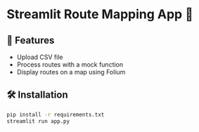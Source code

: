 # Streamlit Route Mapping App 🚀

## 📌 Features
- Upload CSV file
- Process routes with a mock function
- Display routes on a map using Folium

## 🛠 Installation
```bash
pip install -r requirements.txt
streamlit run app.py
```
